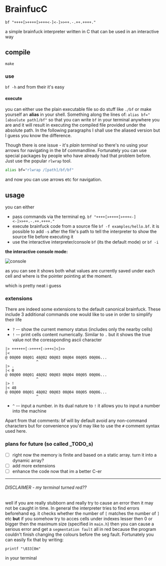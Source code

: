 # BrainfucC
`bf "++++[>++++[>+++<-]<-]>>++.-.++.++++."`

a simple brainfuck
interpreter written in C that can be used in an interactive way

## compile

`make`

### use

`bf -h` and from their it's easy

#### execute

you can either use the plain executable file so do stuff like `./bf`
or make yourself an **alias** in your shell. Something along the lines
of: `alias bf="[absolute path]/bf"` so that you can write `bf` in
your terminal anywhere you are and it will result in executing the
compiled file provided under the absolute path. In the following
paragraphs I shall use the aliased version but I guess you know the
difference.

Though there is one issue - it's *plain terminal* so there's no using
your arrows for navigating in the bf commandline. Fortunately you can
use special packages by people who have already had that problem
before. Just use the popular `rlwrap` tool.

```bash
alias bf="rlwrap /[path]/bf/bf"
```

and now you can use arrows etc for navigation.


## usage

you can either

- pass commands via the terminal eg. `bf "++++[>++++[>+++<-]<-]>>++.-.++.++++."`
- execute brainfuck code from a source file `bf -f
  examples/hello.bf`. it is possible to add `-s` after the file's path
  to tell the interpreter to show the source file before executing it
- use the interactive interpreter/console `bf` (its the default mode) or `bf -i`

**the interactive console mode:**

![console](https://github.com/test0wanie/BrainfucC/blob/master/examples/bf_ex_nums.png?raw=true)

as you can see it shows both what values are currently saved under
each cell and where is the pointer pointing at the moment.

which is pretty neat i guess

### extensions
There are indeed some extensions to the default canonical
brainfuck. These include 3 additional commands one would like to use
in order to simplify their life
- `?` -- show the current memory status (includes only the nearby
  cells)
- `!` -- print cells content numerically. Similar to `.` but it shows
  the true value not the coressponding ascii character

```
|> ++++++[->++++[->++<]<]>>
|< 
@ 00@00 00@01 48@02 00@03 00@04 00@05 00@06...
              ^
|> . 
|< 0
@ 00@00 00@01 48@02 00@03 00@04 00@05 00@06...
              ^
|> !
|< 48
@ 00@00 00@01 48@02 00@03 00@04 00@05 00@06...
              ^
```

- `^` -- input a number. in its dual nature to `!` it allows you to
  input a number into the machine

Apart from that comments: bf will by default avoid any non-command
characters but for convenience you'd may like to use the `#` comment
syntax used here.

### plans for future (so called _TODO_s)
- [ ] right now the memory is finite and based on a static array. turn
  it into a dynamic array?
- [ ] add more extensions
- [ ] enhance the code now that im a better C-er
---


###### DISCLAIMER - my terminal turned red??

well if you are really stubborn and really try to cause an error then
it may not be caught in time. In general the interpreter tries to find
errors beforehand eg. it checks whether the number of `[` matches the
number of `]` etc **but** if you somehow try to acces cells under
indexes lesser then 0 or bigger then the maximum size (specified in
`main.h`) then you can cause a serious error and get a `segmentation
fault` all in red because the program couldn't finish changing the
colours before the seg fault. Fortunately you can easily fix that by
writing:

`printf "\033[0m"`

in your terminal
